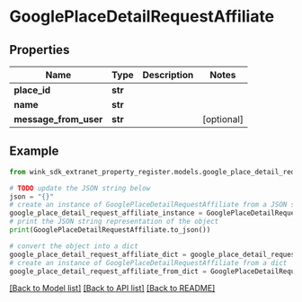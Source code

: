 # GooglePlaceDetailRequestAffiliate


## Properties

Name | Type | Description | Notes
------------ | ------------- | ------------- | -------------
**place_id** | **str** |  | 
**name** | **str** |  | 
**message_from_user** | **str** |  | [optional] 

## Example

```python
from wink_sdk_extranet_property_register.models.google_place_detail_request_affiliate import GooglePlaceDetailRequestAffiliate

# TODO update the JSON string below
json = "{}"
# create an instance of GooglePlaceDetailRequestAffiliate from a JSON string
google_place_detail_request_affiliate_instance = GooglePlaceDetailRequestAffiliate.from_json(json)
# print the JSON string representation of the object
print(GooglePlaceDetailRequestAffiliate.to_json())

# convert the object into a dict
google_place_detail_request_affiliate_dict = google_place_detail_request_affiliate_instance.to_dict()
# create an instance of GooglePlaceDetailRequestAffiliate from a dict
google_place_detail_request_affiliate_from_dict = GooglePlaceDetailRequestAffiliate.from_dict(google_place_detail_request_affiliate_dict)
```
[[Back to Model list]](../README.md#documentation-for-models) [[Back to API list]](../README.md#documentation-for-api-endpoints) [[Back to README]](../README.md)


